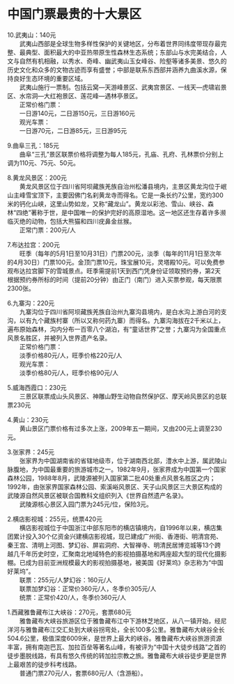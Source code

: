 # 中国门票最贵的十大景区  
10.武夷山：140元  
&emsp;&emsp;武夷山西部是全球生物多样性保护的关键地区，分布着世界同纬度带现存最完整、最典型、面积最大的中亚热带原生性森林生态系统；东部山与水完美结合，人文与自然有机相融，以秀水、奇峰、幽武夷山玉女峰谷、险壑等诸多美景、悠久的历史文化和众多的文物古迹而享有盛誉；中部是联系东西部并涵养九曲溪水源，保持良好生态环境的重要区域。  
&emsp;&emsp;武夷山施行一票制。包括云窝—天游峰景区、武夷宫景区、一线天—虎啸岩景区、水帘洞—大红袍景区、莲花峰—遇林亭景区。  
&emsp;&emsp;正常价格门票：  
&emsp;&emsp;一日游140元，二日游150元，三日游160元  
&emsp;&emsp;观光车票：  
&emsp;&emsp;一日游70元，二日游85元，三日游95元  

9.曲阜三孔：185元  
&emsp;&emsp;曲阜“三孔”景区联票价格将调整为每人185元，孔庙、孔府、孔林票价分别上调为110元、75元、50元。  

8.黄龙风景区：200元  
&emsp;&emsp;黄龙风景区位于四川省阿坝藏族羌族自治州松潘县境内，主景区黄龙沟位于岷山主峰雪宝顶下，主要因佛门名刹黄龙寺而得名。它是一条长约7公里，宽约300米的钙化山峡，这里山势如龙，又称“藏龙山”。黄龙以彩池、雪山、峡谷、森林“四绝”著称于世，是中国唯一的保护完好的高原湿地。这一地区还生存着许多濒临灭绝的动物，包括大熊猫和四川疣鼻金丝猴。  
&emsp;&emsp;正常门票：200元/人  

7.布达拉宫：200元  
&emsp;&emsp;旺季（每年的5月1日至10月31日）门票200元，淡季（每年的11月1日至次年的4月30日）门票100元。金顶门票10元，珠宝展10元，灵塔殿10元。可以免费参观布达拉宫脚下的雪城景点。旺季需提前1天到西门凭身份证领取预约券，第2天根据预约券所标的时间（提前20分钟）由正门（南门）进入买票参观，每天限票2300张。  

6.九寨沟：220元  
&emsp;&emsp;九寨沟位于四川省阿坝藏族羌族自治州九寨沟县境内，是白水沟上游白河的支沟，以有九个藏族村寨（所以又称何药九寨）而得名。九寨沟海拔在2千米以上，遍布原始森林，沟内分布一百零八个湖泊，有“童话世界”之誉；九寨沟为全国重点风景名胜区，并被列入世界遗产名录。  
&emsp;&emsp;正常价格门票：  
&emsp;&emsp;淡季价格80元/人，旺季价格220元/人  
&emsp;&emsp;观光车票：  
&emsp;&emsp;淡季价格80元/人，旺季价格90元/人  

5.威海西霞口：230元  
&emsp;&emsp;三景区联票成山头风景区、神雕山野生动物自然保护区、摩天岭风景区的总联票230元  

4.黄山：230元  
&emsp;&emsp;黄山景区门票价格有过多次上涨，2009年五一期间，又由200元上调至230元。  

3.张家界：245元  
&emsp;&emsp;张家界为中国湖南省的省辖地级市，位于湖南西北部，澧水中上游，属武陵山脉腹地，为中国最重要的旅游城市之一。1982年9月，张家界成为中国第一个国家森林公园，1988年8月，武陵源被列入国家第二批40处重点风景名胜区之内；1992年，由张家界国家森林公园、索溪峪风景区、天子山风景区三大景区构成的武陵源自然风景区被联合国教科文组织列入《世界自然遗产名录》。  
&emsp;&emsp;武陵源核心景区入园门票为245元/位，保险3元。  

2.横店影视城：255元，统票420元  
&emsp;&emsp;横店影视城位于中国浙江中部东阳市的横店镇境内，自1996年以来，横店集团累计投入30个亿资金兴建横店影视城，现已建成广州街、香港街、明清宫苑、秦王宫、清明上河图、梦幻谷、屏岩洞府、大智禅寺、明清民居博览城等13个跨越几千年历史时空，汇聚南北地域特色的影视拍摄基地和两座超大型的现代化摄影棚。已成为目前亚洲规模最大的影视拍摄基地，被美国《好莱坞》杂志称为“中国好莱坞”。  
&emsp;&emsp;联票：255元/人梦幻谷：160元/人  
&emsp;&emsp;联票加梦幻谷：正常价360元/人，冬季价305元/人  
&emsp;&emsp;统票：正常价420/人，冬季价360元/人  

1.西藏雅鲁藏布江大峡谷：270元，套票680元  
&emsp;&emsp;雅鲁藏布大峡谷旅游区位于雅鲁藏布江中下游林芝地区，从八一镇开始，经尼洋河与雅鲁藏布江交汇处到大峡谷拐弯处，全长100多公里。雅鲁藏布大峡谷全长504.6公里，极值深度6009米，是世界上最大的峡谷。雅鲁藏布大峡谷旅游资源丰富，拥有南迦巴瓦、加拉百垒等著名山峰，有被评为“中国十大徒步线路”之首的徒步墨脱线路，有具有悠久传统的转加拉宗教之旅。雅鲁藏布大峡谷徒步更是世界上最艰苦的徒步科考线路。  
&emsp;&emsp;普通门票270元/人，套票680元/人（含游船）。  
<!-- Last processed: 2025-07-22 03:44:32 -->
